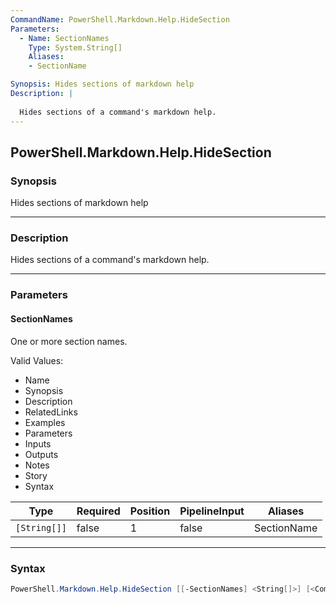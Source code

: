 ```yaml
---
CommandName: PowerShell.Markdown.Help.HideSection
Parameters: 
  - Name: SectionNames
    Type: System.String[]
    Aliases: 
    - SectionName

Synopsis: Hides sections of markdown help
Description: |
  
  Hides sections of a command's markdown help.
---
```



PowerShell.Markdown.Help.HideSection
------------------------------------




### Synopsis
Hides sections of markdown help



---


### Description

Hides sections of a command's markdown help.



---


### Parameters
#### **SectionNames**

One or more section names.



Valid Values:

* Name
* Synopsis
* Description
* RelatedLinks
* Examples
* Parameters
* Inputs
* Outputs
* Notes
* Story
* Syntax






|Type        |Required|Position|PipelineInput|Aliases    |
|------------|--------|--------|-------------|-----------|
|`[String[]]`|false   |1       |false        |SectionName|





---


### Syntax
```PowerShell
PowerShell.Markdown.Help.HideSection [[-SectionNames] <String[]>] [<CommonParameters>]
```

